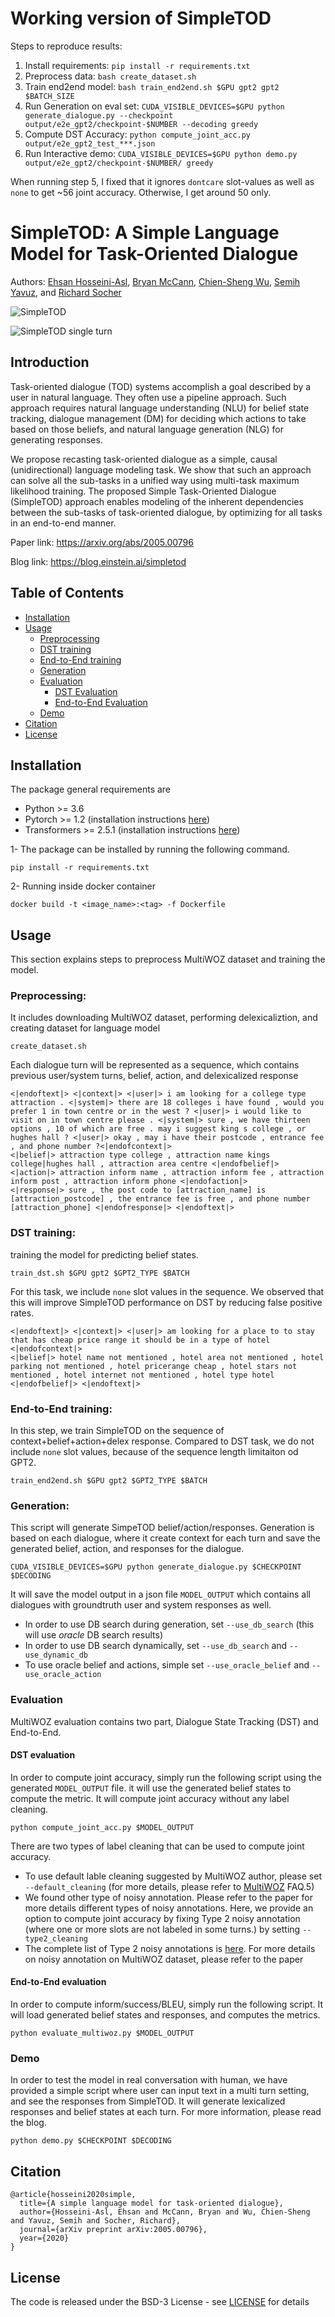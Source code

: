 # Working version of SimpleTOD

Steps to reproduce results:

1. Install requirements: `pip install -r requirements.txt`
2. Preprocess data: `bash create_dataset.sh`
3. Train end2end model: `bash train_end2end.sh $GPU gpt2 gpt2 $BATCH_SIZE`
4. Run Generation on eval set: `CUDA_VISIBLE_DEVICES=$GPU python generate_dialogue.py --checkpoint output/e2e_gpt2/checkpoint-$NUMBER --decoding greedy`
5. Compute DST Accuracy: `python compute_joint_acc.py output/e2e_gpt2_test_***.json`
6. Run Interactive demo: `CUDA_VISIBLE_DEVICES=$GPU python demo.py output/e2e_gpt2/checkpoint-$NUMBER/ greedy`

When running step 5, I fixed that it ignores `dontcare` slot-values as well as `none` to get ~56 joint accuracy. Otherwise, I get around 50 only.


# SimpleTOD: A Simple Language Model for Task-Oriented Dialogue
Authors: [Ehsan Hosseini-Asl](https://scholar.google.com/citations?user=I9w3ON4AAAAJ&hl=en), [Bryan McCann](https://bmccann.github.io/), [Chien-Sheng Wu](https://jasonwu0731.github.io/), [Semih Yavuz](https://scholar.google.co.uk/citations?user=krh3p8AAAAAJ&hl=en), and [Richard Socher](https://www.socher.org/)

![SimpleTOD](/images/simpletod_autoregressive.gif)

![SimpleTOD single turn](/images/simpletod_single_turn.gif)

## Introduction
Task-oriented dialogue (TOD) systems accomplish a goal described 
by a user in natural language. They often use a pipeline approach. 
Such approach requires natural language understanding (NLU) for belief state tracking, 
dialogue management (DM) for deciding which actions to take based on those beliefs, 
and natural language generation (NLG) for generating responses.

We propose recasting task-oriented dialogue as a simple, causal (unidirectional) 
language modeling task. We show that such an approach can solve all the sub-tasks 
in a unified way using multi-task maximum likelihood training. 
The proposed Simple Task-Oriented Dialogue (SimpleTOD) approach enables modeling of 
the inherent dependencies between the sub-tasks of task-oriented dialogue, 
by optimizing for all tasks in an end-to-end manner.


Paper link: https://arxiv.org/abs/2005.00796

Blog link: https://blog.einstein.ai/simpletod
 

## Table of Contents
- [Installation](#installation) 
- [Usage](#usage) 
    - [Preprocessing](#preprocessing)
    - [DST training](#dst-training)
    - [End-to-End training](#end-to-end-training)
    - [Generation](#generation)
    - [Evaluation](#evaluation)
        - [DST Evaluation](#dst-evaluation)
        - [End-to-End Evaluation](#end-to-end-evaluation)
    - [Demo](#demo)
- [Citation](#citation)
- [License](#license)
 

## Installation

The package general requirements are

- Python >= 3.6
- Pytorch >= 1.2 (installation instructions [here](https://pytorch.org/))
- Transformers >= 2.5.1 (installation instructions [here](https://huggingface.co/transformers/))
 
1- The package can be installed by running the following command.  

```pip install -r requirements.txt```

2- Running inside docker container
```
docker build -t <image_name>:<tag> -f Dockerfile
```

## Usage
This section explains steps to preprocess MultiWOZ dataset and training the model. 

### Preprocessing: 
It includes downloading MultiWOZ dataset, performing delexicaliztion, and creating dataset for language model
```
create_dataset.sh
```
Each dialogue turn will be represented as a sequence, which contains previous user/system turns, belief, action, and delexicalized response

```
<|endoftext|> <|context|> <|user|> i am looking for a college type attraction . <|system|> there are 18 colleges i have found , would you prefer 1 in town centre or in the west ? <|user|> i would like to visit on in town centre please . <|system|> sure , we have thirteen options , 10 of which are free . may i suggest king s college , or hughes hall ? <|user|> okay , may i have their postcode , entrance fee , and phone number ?<|endofcontext|> 
<|belief|> attraction type college , attraction name kings college|hughes hall , attraction area centre <|endofbelief|> 
<|action|> attraction inform name , attraction inform fee , attraction inform post , attraction inform phone <|endofaction|> 
<|response|> sure , the post code to [attraction_name] is [attraction_postcode] , the entrance fee is free , and phone number [attraction_phone] <|endofresponse|> <|endoftext|>
```


### DST training: 
training the model for predicting belief states.   
 
```
train_dst.sh $GPU gpt2 $GPT2_TYPE $BATCH
```

For this task, we include ```none``` slot values in the sequence. 
We observed that this will improve SimpleTOD performance on DST by reducing false positive rates. 
```
<|endoftext|> <|context|> <|user|> am looking for a place to to stay that has cheap price range it should be in a type of hotel <|endofcontext|> 
<|belief|> hotel name not mentioned , hotel area not mentioned , hotel parking not mentioned , hotel pricerange cheap , hotel stars not mentioned , hotel internet not mentioned , hotel type hotel <|endofbelief|> <|endoftext|>
```


### End-to-End training:
In this step, we train SimpleTOD on the sequence of context+belief+action+delex response. 
Compared to DST task, we do not include ```none``` slot values, because of the sequence length limitaiton od GPT2. 
```
train_end2end.sh $GPU gpt2 $GPT2_TYPE $BATCH
```

 
### Generation:

This script will generate SimpeTOD belief/action/responses. 
Generation is based on each dialogue, where it create context for each turn and save the generated belief, action, and responses for the dialogue.

```
CUDA_VISIBLE_DEVICES=$GPU python generate_dialogue.py $CHECKPOINT $DECODING
```
It will save the model output in a json file ```MODEL_OUTPUT``` which contains all dialogues with groundtruth user and system responses as well.
- In order to use DB search during generation, set ```--use_db_search``` (this will use *oracle* DB search results)
- In order to use DB search dynamically, set ```--use_db_search``` and ```--use_dynamic_db```
- To use oracle belief and actions, simple set ```--use_oracle_belief``` and ```--use_oracle_action```

### Evaluation
MultiWOZ evaluation contains two part, Dialogue State Tracking (DST) and End-to-End.  

#### DST evaluation

In order to compute joint accuracy, simply run the following script using the generated
```MODEL_OUTPUT``` file. it will use the generated belief states to compute the metric. It will compute joint accuracy without any label cleaning.
```
python compute_joint_acc.py $MODEL_OUTPUT 
```
There are two types of label cleaning that can be used to compute joint accuracy. 
- To use default lable cleaning suggested by MultiWOZ author, please set ```--default_cleaning``` (for more details, please refer to [MultiWOZ](https://github.com/budzianowski/multiwoz) FAQ.5)
- We found other type of noisy annotation. Please refer to the paper for more details different types of noisy annotations. Here, we provide an option to compute joint accuracy by fixing Type 2 noisy annotation (where one or more slots are not labeled in some turns.) by setting ```--type2_cleaning``` 
- The complete list of Type 2 noisy annotations is [here](noisy_annotations/type_2_noisy_annotations.json). For more details on noisy annotation on MultiWOZ dataset, please refer to the paper


#### End-to-End evaluation

In order to compute inform/success/BLEU, simply run the following script. It will load generated belief states and responses, and computes the metrics. 
```
python evaluate_multiwoz.py $MODEL_OUTPUT
```

### Demo  

In order to test the model in real conversation with human, we have provided a simple script where user can input text in a multi turn setting, and see the responses from SimpleTOD. 
It will generate lexicalized responses and belief states at each turn. For more information, please read the blog.  
```
python demo.py $CHECKPOINT $DECODING
```


## Citation
```
@article{hosseini2020simple,
  title={A simple language model for task-oriented dialogue},
  author={Hosseini-Asl, Ehsan and McCann, Bryan and Wu, Chien-Sheng and Yavuz, Semih and Socher, Richard},
  journal={arXiv preprint arXiv:2005.00796},
  year={2020}
}
```


## License
The code is released under the BSD-3 License - see [LICENSE](LICENSE.txt) for details
